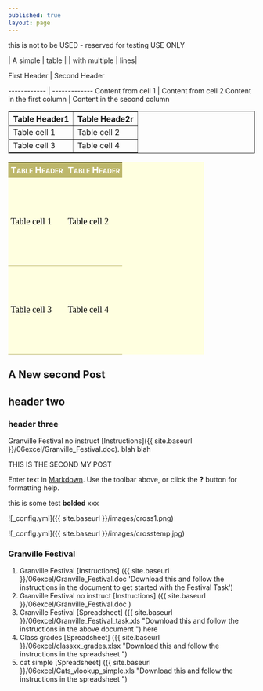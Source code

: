 ```yaml
---
published: true
layout: page
---
```



this is not to be USED - reserved for testing USE ONLY

| A simple | table |
| with multiple | lines|


First Header | Second Header

------------ | -------------
Content from cell 1 | Content from cell 2
Content in the first column | Content in the second column

<table border="1">
<tr>
<th>Table Header1</th><th>Table Heade2r</th>
</tr>
<tr>
<td>Table cell 1</td><td>Table cell 2</td>
</tr>
<tr>
<td>Table cell 3</td><td>Table cell 4</td>
</tr>
</table>


<!-- Start Styles. Move the 'style' tags and everything between them to between the 'head' tags -->
<style type="text/css">
.myOtherTable { width:400px;background-color:#FFFFE0;border-collapse:collapse;color:#000;font-size:18px; }
.myOtherTable th { background-color:#BDB76B;color:white;width:50%;font-variant:small-caps; }
.myOtherTable td, .myOtherTable th { padding:5px;border:0; }
.myOtherTable td { font-family:Georgia, Garamond, serif; border-bottom:1px solid #BDB76B;height:180px; }
</style>
<!-- End Styles -->
<table class="myOtherTable">
<tr>
<th>Table Header</th><th>Table Header</th>
</tr>
<tr>
<td>Table cell 1</td><td>Table cell 2</td>
</tr>
<tr>
<td>Table cell 3</td><td>Table cell 4</td>
</tr>
</table>




## A New second  Post

## header two

### header three


Granville Festival no instruct [Instructions]({{ site.baseurl }}/06excel/Granville_Festival.doc). blah blah


THIS IS THE SECOND MY POST

Enter text in [Markdown](http://daringfireball.net/projects/markdown/). Use the toolbar above, or click the **?** button for formatting help.

this is some test ****bolded**** xxx

![_config.yml]({{ site.baseurl }}/images/cross1.png)

![_config.yml]({{ site.baseurl }}/images/crosstemp.jpg)

### Granville Festival

1. Granville Festival [Instructions] ({{ site.baseurl }}/06excel/Granville_Festival.doc 'Download this and follow the instructions in the document to get started with the Festival Task')
1. Granville Festival no instruct [Instructions] ({{ site.baseurl }}/06excel/Granville_Festival.doc )
2. Granville Festival [Spreadsheet] ({{ site.baseurl }}/06excel/Granville_Festival_task.xls "Download this and follow the instructions in the above document ") here
2. Class grades [Spreadsheet] ({{ site.baseurl }}/06excel/classxx_grades.xlsx "Download this and follow the instructions in the spreadsheet ")
2. cat simple [Spreadsheet] ({{ site.baseurl }}/06excel/Cats_vlookup_simple.xls "Download this and follow the instructions in the spreadsheet ")
